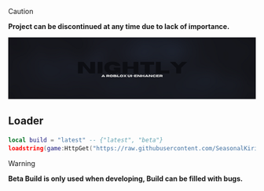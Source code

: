 > [!CAUTION]
> **Project can be discontinued at any time due to lack of importance.**

![Banner](https://github.com/SeasonalKirito/Nightly/blob/main/nightly_banner.png?raw=true)
## Loader
```lua
local build = "latest" -- {"latest", "beta"}
loadstring(game:HttpGet("https://raw.githubusercontent.com/SeasonalKirito/Nightly/refs/heads/main/src/"..build..".lua"))()
```
> [!WARNING]
> **Beta Build is only used when developing, Build can be filled with bugs.**
